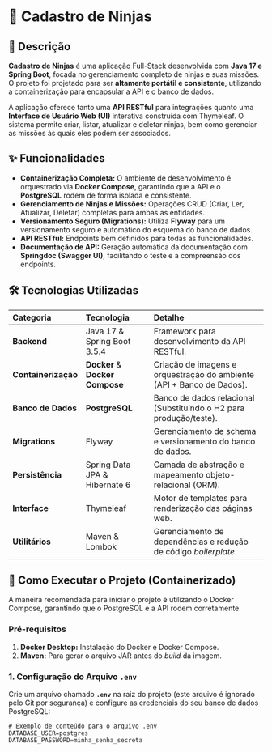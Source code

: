 # 🥋 Cadastro de Ninjas

## 📝 Descrição

**Cadastro de Ninjas** é uma aplicação Full-Stack desenvolvida com **Java 17 e Spring Boot**, focada no gerenciamento completo de ninjas e suas missões. O projeto foi projetado para ser **altamente portátil e consistente**, utilizando a containerização para encapsular a API e o banco de dados.

A aplicação oferece tanto uma **API RESTful** para integrações quanto uma **Interface de Usuário Web (UI)** interativa construída com Thymeleaf. O sistema permite criar, listar, atualizar e deletar ninjas, bem como gerenciar as missões às quais eles podem ser associados.

## ✨ Funcionalidades

* **Containerização Completa:** O ambiente de desenvolvimento é orquestrado via **Docker Compose**, garantindo que a API e o **PostgreSQL** rodem de forma isolada e consistente.
* **Gerenciamento de Ninjas e Missões:** Operações CRUD (Criar, Ler, Atualizar, Deletar) completas para ambas as entidades.
* **Versionamento Seguro (Migrations):** Utiliza **Flyway** para um versionamento seguro e automático do esquema do banco de dados.
* **API RESTful:** Endpoints bem definidos para todas as funcionalidades.
* **Documentação de API:** Geração automática da documentação com **Springdoc (Swagger UI)**, facilitando o teste e a compreensão dos endpoints.

## 🛠️ Tecnologias Utilizadas

| Categoria | Tecnologia | Detalhe |
| :--- | :--- | :--- |
| **Backend** | Java 17 & Spring Boot 3.5.4 | Framework para desenvolvimento da API RESTful. |
| **Containerização** | **Docker** & **Docker Compose** | Criação de imagens e orquestração do ambiente (API + Banco de Dados). |
| **Banco de Dados** | **PostgreSQL** | Banco de dados relacional (Substituindo o H2 para produção/teste). |
| **Migrations** | Flyway | Gerenciamento de schema e versionamento do banco de dados. |
| **Persistência** | Spring Data JPA & Hibernate 6 | Camada de abstração e mapeamento objeto-relacional (ORM). |
| **Interface** | Thymeleaf | Motor de templates para renderização das páginas web. |
| **Utilitários** | Maven & Lombok | Gerenciamento de dependências e redução de código *boilerplate*. |

## 🚀 Como Executar o Projeto (Containerizado)

A maneira recomendada para iniciar o projeto é utilizando o Docker Compose, garantindo que o PostgreSQL e a API rodem corretamente.

### Pré-requisitos

1.  **Docker Desktop:** Instalação do Docker e Docker Compose.
2.  **Maven:** Para gerar o arquivo JAR antes do *build* da imagem.

### 1. Configuração do Arquivo `.env`

Crie um arquivo chamado **`.env`** na raiz do projeto (este arquivo é ignorado pelo Git por segurança) e configure as credenciais do seu banco de dados PostgreSQL:

```env
# Exemplo de conteúdo para o arquivo .env
DATABASE_USER=postgres
DATABASE_PASSWORD=minha_senha_secreta
